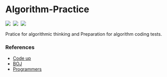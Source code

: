 # Algorithm-Practice
<p align="left">
  <img src="https://img.shields.io/badge/Python-3776AB?style=flat-square&logo=Python&logoColor=white"/></a>&nbsp
  <img src="https://img.shields.io/badge/C-A8B9CC?style=flat-square&logo=C&logoColor=white"/></a>&nbsp 
  <img src="https://img.shields.io/badge/Mysql-E6B91E?style=flat-square&logo=MySql&logoColor=white"/></a>&nbsp 
</p>

Pratice for algorithmic thinking and Preparation for algorithm coding tests.

### References

- [Code up](https://codeup.kr)
- [BOJ](https://www.acmicpc.net)
- [Programmers](https://programmers.co.kr/)
